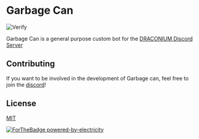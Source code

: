 # Garbage Can

![Verify](https://github.com/SorenNeedsCoffee/garbage-can-csharp/workflows/Verify/badge.svg)

Garbage Can is a general purpose custom bot for the [DRACONIUM Discord Server](https://draconium.productions/discord)

## Contributing

If you want to be involved in the development of Garbage can, feel free to join
the [discord](https://draconium.productions/discord)!

## License
[MIT](https://choosealicense.com/licenses/mit/)

[![ForTheBadge powered-by-electricity](http://ForTheBadge.com/images/badges/powered-by-electricity.svg)](http://ForTheBadge.com)
